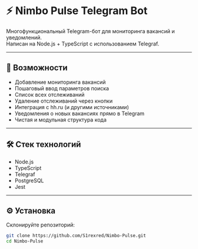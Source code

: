 # ⚡️ Nimbo Pulse Telegram Bot

Многофункциональный Telegram-бот для мониторинга вакансий и уведомлений.  
Написан на Node.js + TypeScript с использованием Telegraf.  

---

## 🚀 Возможности

- Добавление мониторинга вакансий
- Пошаговый ввод параметров поиска
- Список всех отслеживаний
- Удаление отслеживаний через кнопки
- Интеграция с hh.ru (и другими источниками)
- Уведомления о новых вакансиях прямо в Telegram
- Чистая и модульная структура кода

---

## 🛠️ Стек технологий

- Node.js
- TypeScript
- Telegraf
- PostgreSQL
- Jest

---

## ⚙️ Установка

Склонируйте репозиторий:

```bash
git clone https://github.com/S1rexred/Nimbo-Pulse.git
cd Nimbo-Pulse
